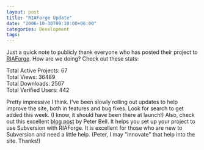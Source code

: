 ```yaml
---
layout: post
title: "RIAForge Update"
date: "2006-10-30T09:10:00+06:00"
categories: Development 
tags: 
---
```


Just a quick note to publicly thank everyone who has posted their project to <a href="http://www.riaforge.org">RIAForge</a>. How are we doing? Check out these stats:

Total Active Projects: 67<br />
Total Views: 36489<br />
Total Downloads: 2507<br />
Total Verified Users: 442<br />

Pretty impressive I think. I've been slowly rolling out updates to help improve the site, both in features and bug fixes. Look for search to get added this week. (I know, it should have been there at launch!) Also, check out this excellent <a href="http://www.pbell.com/index.cfm/2006/10/22/Instructions-for-Getting-Started-with-Subversion-on-RIAForge-using-Subclipse">blog post</a> by Peter Bell. It helps you set up your project to use Subversion with RIAForge. It is excellent for those who are new to Subversion and need a little help. (Peter, I may "innovate" that help into the site. Thanks!)
